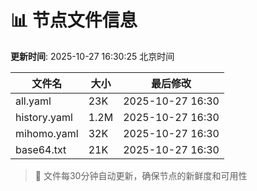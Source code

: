 # 📊 节点文件信息

**更新时间**: 2025-10-27 16:30:25 北京时间

| 文件名 | 大小 | 最后修改 |
|--------|------|----------|
| all.yaml | 23K | 2025-10-27 16:30 |
| history.yaml | 1.2M | 2025-10-27 16:30 |
| mihomo.yaml | 32K | 2025-10-27 16:30 |
| base64.txt | 21K | 2025-10-27 16:30 |

> 🔄 文件每30分钟自动更新，确保节点的新鲜度和可用性

